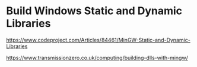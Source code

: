# Build Windows Static and Dynamic Libraries

https://www.codeproject.com/Articles/84461/MinGW-Static-and-Dynamic-Libraries

https://www.transmissionzero.co.uk/computing/building-dlls-with-mingw/